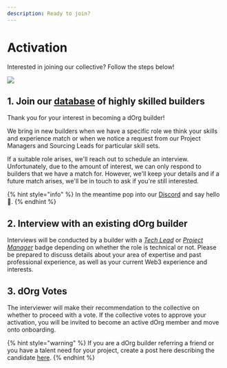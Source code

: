 ```yaml
---
description: Ready to join?
---
```


# Activation

Interested in joining our collective? Follow the steps below!

![](../.gitbook/assets/plant2.gif)

## 1. Join our [database](https://airtable.com/shr0eQZfACL3Yarac) of highly skilled builders

Thank you for your interest in becoming a dOrg builder!  
  
We bring in new builders when we have a specific role we think your skills and experience match or when we notice a request from our Project Managers and Sourcing Leads for particular skill sets.  
  
If a suitable role arises, we'll reach out to schedule an interview. Unfortunately, due to the amount of interest, we can only respond to builders that we have a match for. However, we'll keep your details and if a future match arises, we'll be in touch to ask if you're still interested.

{% hint style="info" %}
In the meantime pop into our [Discord](https://discord.com/invite/6Kujmad) and say hello 👋.
{% endhint %}

## 2. Interview with an existing dOrg builder

Interviews will be conducted by a builder with a [_Tech Lead_](../workflows/tech-lead.md) or [_Project Manager_](../workflows/project-manager.md) badge depending on whether the role is technical or not. Please be prepared to discuss details about your area of expertise and past professional experience, as well as your current Web3 experience and interests.

## 3. dOrg Votes

The interviewer will make their recommendation to the collective on whether to proceed with a vote. If the collective votes to approve your activation, you will be invited to become an active dOrg member and move onto onboarding.

{% hint style="warning" %}
If you are a dOrg builder referring a friend or you have a talent need for your project, create a post here describing the candidate [here](https://forum.dorg.tech/t/about-the-builder-activations-category).
{% endhint %}

